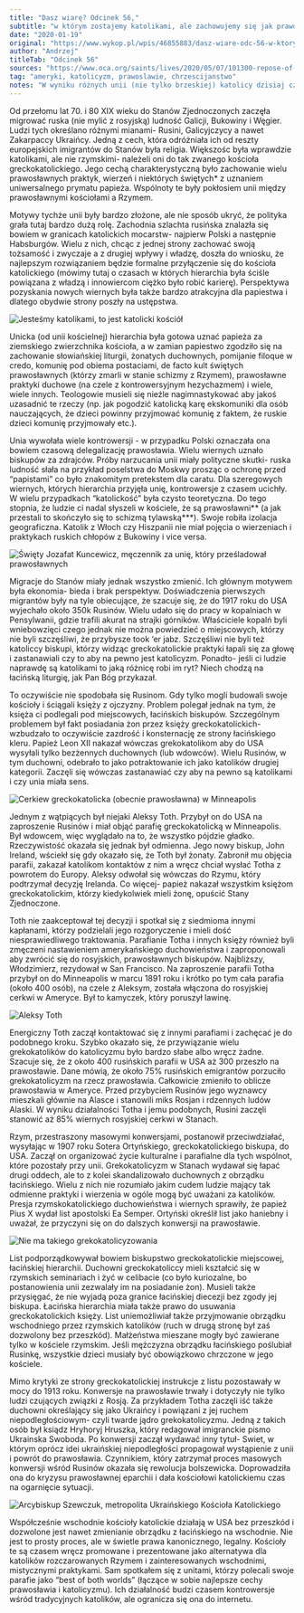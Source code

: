 ```yaml
---
title: "Dasz wiarę? Odcinek 56,"
subtitle: "w którym zostajemy katolikami, ale zachowujemy się jak prawosławni a łacinnicy mają problem."
date: "2020-01-19"
original: "https://www.wykop.pl/wpis/46855883/dasz-wiare-odc-56-w-ktorym-zostajemy-katolikami-al/"
author: "Andrzej"
titleTab: "Odcinek 56"
sources: "https://www.oca.org/saints/lives/2020/05/07/101300-repose-of-saint-alexis-toth-confessor-and-defender-of-orthodoxy||OCA: Saint Alexis Toth   Erickson, ''A Church of Immigrants'' w: ''Orthodox Christians in America''"
tag: "ameryki, katolicyzm, prawoslawie, chrzescijanstwo"
notes: "W wyniku różnych unii (nie tylko brzeskiej) katolicy dzisiaj czczą takich prawosławnych świętych jak np. Grzegorz Palamas, Sergiusz z Radoneża, Serafin z Sarowa, czy Stefan z Permu. Oficjalne wytłumaczenie tego fenomenu jest takie, że oni rzekomo “nie wiedzieli o schizmie”, co jest oczywiście niemożliwe. Swoją drogą- szkoda, że Marek z Efezu został kanonizowany przez cerkiew dopiero w XVIII wieku. Gdyby stało się to wcześniej byłaby szansa na to, że człowiek, który nazwał katolików “łacińskimi diabłami” byłby dzisiaj czczony przez Rzym.   Liturgia greckokatolicka do dzisiaj określa w modlitwach wiernych jako prawosławnych chrześcijan. Zabawne jest to, że jej tłumacze na polski starają się ten fakt ukryć: -Wersja polska: ''Was i wszystkich chrześcijan niech wspomni...'' -Wersja orginalna ''Вас и всех православных христиан‚ да помянет...'' [transliteracja ''Vas i vsekh pravoslavnykh khristian‚ da pomyanet...''] -Poprawnie przetłumaczone: ''Was i wszystkich prawosławnych chrześcijan niech wspomni''   Wycofanie określenia wiernych jako prawosławnych chrześcijan było jedną z bezpośrednich przyczyn tak zwanej schizmy tylawskiej- czyli masowych konwersji greckokatolickich Łemków na prawosławie"
---
```


Od przełomu lat 70. i 80 XIX wieku do Stanów Zjednoczonych zaczęła migrować ruska (nie mylić z rosyjską) ludność Galicji, Bukowiny i Węgier. Ludzi tych określano różnymi mianami- Rusini, Galicyjczycy a nawet Zakarpaccy Ukraińcy. Jedną z cech, która odróżniała ich od reszty europejskich imigrantów do Stanów była religia. Większośc była wprawdzie katolikami, ale nie rzymskimi- należeli oni do tak zwanego kościoła greckokatolickiego. Jego cechą charakterystyczną było zachowanie wielu prawosławnych praktyk, wierzeń i niektórych świętych* z uznaniem uniwersalnego prymatu papieża. Wspólnoty te były pokłosiem unii między prawosławnymi kościołami a Rzymem.

Motywy tychże unii były bardzo złożone, ale nie sposób ukryć, że polityka grała tutaj bardzo dużą rolę. Zachodnia szlachta rusińska znalazła się bowiem w granicach katolickich mocarstw- najpierw Polski a następnie Habsburgów. Wielu z nich, chcąc z jednej strony zachować swoją tożsamość i zwyczaje a z drugiej wpływy i władzę, doszła do wniosku, że najlepszym rozwiązaniem będzie formalne przyłączenie się do kościoła katolickiego (mówimy tutaj o czasach w których hierarchia była ściśle powiązana z władzą i innowiercom ciężko było robić karierę). Perspektywa pozyskania nowych wiernych była także bardzo atrakcyjna dla papiestwa i dlatego obydwie strony poszły na ustępstwa.

![Jesteśmy katolikami, to jest katolicki kościół](../images/odc56/spasUkraine.jpg "Jesteśmy katolikami, to jest katolicki kościół.")

Unicka (od unii kościelnej) hierarchia była gotowa uznać papieża za ziemskiego zwierzchnika kościoła, a w zamian papiestwo zgodziło się na zachowanie słowiańskiej liturgii, żonatych duchownych, pomijanie filoque w credo, komunię pod obiema postaciami, de facto kult świętych prawosławnych (którzy zmarli w stanie schizmy z Rzymem), prawosławne praktyki duchowe (na czele z kontrowersyjnym hezychazmem) i wiele, wiele innych. Teologowie musieli się nieźle nagimnastykować aby jakoś uzasadnić te rzeczy (np. jak pogodzić katolicką karę ekskomuniki dla osób nauczających, że dzieci powinny przyjmować komunię z faktem, że ruskie dzieci komunię przyjmowały etc.).

Unia wywołała wiele kontrowersji - w przypadku Polski oznaczała ona bowiem czasową delegalizację prawosławia. Wielu wiernych uznało biskupów za zdrajców. Próby narzucania unii miały polityczne skutki- ruska ludność słała na przykład poselstwa do Moskwy prosząc o ochronę przed “papistami” co było znakomitym pretekstem dla caratu. Dla szeregowych wiernych, których hierarchia przyjęła unię, kontrowersje z czasem ucichły. W wielu przypadkach “katolickość” była czysto teoretyczna. Do tego stopnia, że ludzie ci nadal słyszeli w kościele, że są prawosławni** (a jak przestali to skończyło się to schizmą tylawską***). Swoje robiła izolacja geograficzna. Katolik z Włoch czy Hiszpanii nie miał pojęcia o wierzeniach i praktykach ruskich chłopów z Bukowiny i vice versa.

![Święty Jozafat Kuncewicz, męczennik za unię, który prześladował prawosławnych](../images/odc56/jozafat.jpg "Święty Jozafat Kuncewicz, męczennik za unię, który prześladował prawosławnych.")

Migracje do Stanów miały jednak wszystko zmienić. Ich głównym motywem była ekonomia- bieda i brak perspektyw. Doświadczenia pierwszych migrantów były na tyle obiecujące, że szacuje się, że do 1917 roku do USA wyjechało około 350k Rusinów. Wielu udało się do pracy w kopalniach w Pensylwanii, gdzie trafili akurat na strajki górników. Właściciele kopalń byli wniebowzięci czego jednak nie można powiedzieć o miejscowych, którzy nie byli szczęśliwi, że przybysze took ‘er jabz. Szczęśliwi nie byli też katoliccy biskupi, którzy widząc greckokatolickie praktyki łapali się za głowę i zastanawiali czy to aby na pewno jest katolicyzm. Ponadto- jeśli ci ludzie naprawdę są katolikami to jaką różnicę robi im ryt? Niech chodzą na łacińską liturgię, jak Pan Bóg przykazał.

To oczywiście nie spodobała się Rusinom. Gdy tylko mogli budowali swoje kościoły i ściągali księży z ojczyzny. Problem polegał jednak na tym, że księża ci podlegali pod miejscowych, łacińskich biskupów. Szczególnym problemem był fakt posiadania żon przez księży greckokatolickich- wzbudzało to oczywiście zazdrość i konsternację ze strony łacińskiego kleru. Papież Leon XII nakazał wówczas grekokatolikom aby do USA wysyłali tylko bezżennych duchownych (lub wdowców). Wielu Rusinów, w tym duchowni, odebrało to jako potraktowanie ich jako katolików drugiej kategorii. Zaczęli się wówczas zastanawiać czy aby na pewno są katolikami i czy unia miała sens.

![Cerkiew greckokatolicka (obecnie prawosławna) w Minneapolis](../images/odc56/crkvUSA.jpg "Cerkiew greckokatolicka (obecnie prawosławna) w Minneapolis.")

Jednym z wątpiących był niejaki Aleksy Toth. Przybył on do USA na zaproszenie Rusinów i miał objąć parafię greckokatolicką w Minneapolis. Był wdowcem, więc wyglądało na to, że wszystko pójdzie gładko. Rzeczywistość okazała się jednak był odmienna. Jego nowy biskup, John Ireland, wściekł się gdy okazało się, że Toth był żonaty. Zabronił mu objęcia parafii, zakazał katolikom kontaktów z nim a wręcz chciał wysłać Totha z powrotem do Europy. Aleksy odwołał się wówczas do Rzymu, który podtrzymał decyzję Irelanda. Co więcej- papież nakazał wszystkim księżom greckokatolickim, którzy kiedykolwiek mieli żonę, opuścić Stany Zjednoczone.

Toth nie zaakceptował tej decyzji i spotkał się z siedmioma innymi kapłanami, którzy podzielali jego rozgoryczenie i mieli dość niesprawiedliwego traktowania. Parafianie Totha i innych księży również byli zmęczeni nastawieniem amerykańskiego duchowieństwa i zaproponowali aby zwrócić się do rosyjskich, prawosławnych biskupów. Najbliższy, Włodzimierz, rezydował w San Francisco. Na zaproszenie parafii Totha przybył on do Minneapolis w marcu 1891 roku i krótko po tym cała parafia (około 400 osób), na czele z Aleksym, została włączona do rosyjskiej cerkwi w Ameryce. Był to kamyczek, który poruszył lawinę.

![Aleksy Toth](../images/odc56/tothAlexis.jpg "Aleksy Toth.")

Energiczny Toth zaczął kontaktować się z innymi parafiami i zachęcać je do podobnego kroku. Szybko okazało się, że przywiązanie wielu grekokatolików do katolicyzmu było bardzo słabe albo wręcz żadne. Szacuje się, że z około 400 rusińskich parafii w USA aż 300 przeszło na prawosławie. Dane mówią, że około 75% rusińskich emigrantów porzuciło grekokatolicyzm na rzecz prawosławia. Całkowicie zmieniło to oblicze prawosławia w Ameryce. Przed przybyciem Rusinów jego wyznawcy mieszkali głównie na Alasce i stanowili miks Rosjan i rdzennych ludów Alaski. W wyniku działalności Totha i jemu podobnych, Rusini zaczęli stanowić aż 85% wiernych rosyjskiej cerkwi w Stanach.

Rzym, przestraszony masowymi konwersjami, postanowił przeciwdziałać, wysyłając w 1907 roku Sotera Ortyńskiego, greckokatolickiego biskupa, do USA. Zaczął on organizować życie kulturalne i parafialne dla tych wspólnot, które pozostały przy unii. Grekokatolicyzm w Stanach wydawał się łapać drugi oddech, ale to z kolei skandalizowało duchownych z obrządku łacińskiego. Wielu z nich nie rozumiało jakim cudem ludzie mający tak odmienne praktyki i wierzenia w ogóle mogą być uważani za katolików. Presja rzymskokatolickiego duchowieństwa i wiernych sprawiły, że papież Pius X wydał list apostolski Ea Semper. Ortyński określił list jako haniebny i uważał, że przyczyni się on do dalszych konwersji na prawosławie.

![Nie ma takiego grekokatolicyzowania](../images/odc56/nieMaTakiego.jpg "Nie ma takiego grekokatolicyzowania.")

List podporządkowywał bowiem biskupstwo greckokatolickie miejscowej, łacińskiej hierarchii. Duchowni greckokatoliccy mieli kształcić się w rzymskich seminariach i żyć w celibacie (co było kuriozalne, bo postanowienia unii zezwalały im na posiadanie żon). Musieli także przysięgać, że nie wyjadą poza granice łacińskiej diecezji bez zgody jej biskupa. Łacińska hierarchia miała także prawo do usuwania greckokatolickich księży. List uniemożliwiał także przyjmowanie obrządku wschodniego przez rzymskich katolików (ruch w drugą stronę był zaś dozwolony bez przeszkód). Małżeństwa mieszane mogły być zawierane tylko w kościele rzymskim. Jeśli mężczyzna obrządku łacińskiego poślubiał Rusinkę, wszystkie dzieci musiały być obowiązkowo chrzczone w jego kościele.

Mimo krytyki ze strony greckokatolickiej instrukcje z listu pozostawały w mocy do 1913 roku. Konwersje na prawosławie trwały i dotyczyły nie tylko ludzi czujących związki z Rosją. Za przykładem Totha zaczęli iść także duchowni określający się jako Ukraińcy i powiązani z jej ruchem niepodległościowym- czyli twarde jądro grekokatolicyzmu. Jedną z takich osób był ksiądz Hryhoryj Hruszka, który redagował imigranckie pismo Ukrainska Swoboda. Po konwersji zaczął wydawać inny tytuł- Swiet, w którym oprócz idei ukraińskiej niepodległości propagował wystąpienie z unii i powrót do prawosławia. Czynnikiem, który zatrzymał proces masowych konwersji wśród Rusinów okazała się rewolucja bolszewicka. Doprowadziła ona do kryzysu prawosławnej eparchii i dała kościołowi katolickiemu czas na ogarnięcie sytuacji.

![Arcybiskup Szewczuk, metropolita Ukraińskiego Kościoła Katolickiego](../images/odc56/szewczuk.jpg "Arcybiskup Szewczuk, metropolita Ukraińskiego Kościoła Katolickiego.")

Współcześnie wschodnie kościoły katolickie działają w USA bez przeszkód i dozwolone jest nawet zmienianie obrządku z łacińskiego na wschodnie. Nie jest to prosty proces, ale w świetle prawa kanonicznego, legalny. Kościoły te są czasem wręcz promowane i prezentowane jako alternatywa dla katolików rozczarowanych Rzymem i zainteresowanych wschodnimi, mistycznymi praktykami. Sam spotkałem się z unitami, którzy polecali swoje parafie jako “best of both worlds” (łączące w sobie najlepsze cechy prawosławia i katolicyzmu). Ich działalność budzi czasem kontrowersje wśród tradycyjnych katolików, ale ogranicza się ona do internetu.
